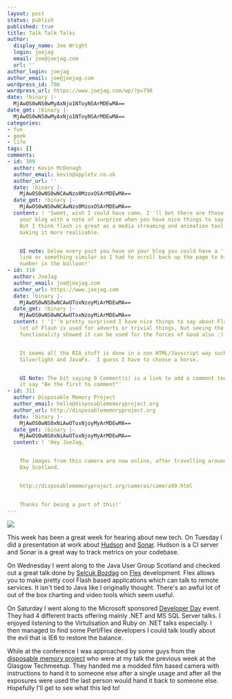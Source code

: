 ```yaml
---
layout: post
status: publish
published: true
title: Talk Talk Talks
author:
  display_name: Joe Wright
  login: joejag
  email: joe@joejag.com
  url: ''
author_login: joejag
author_email: joe@joejag.com
wordpress_id: 790
wordpress_url: https://www.joejag.com/wp/?p=790
date: !binary |-
  MjAwOS0wNS0wMyAxNjo1NToyNSArMDEwMA==
date_gmt: !binary |-
  MjAwOS0wNS0wMyAxNjo1NToyNSArMDEwMA==
categories:
- fun
- geek
- life
tags: []
comments:
- id: 309
  author: Kevin McDonagh
  author_email: kevin@appletv.co.uk
  author_url: ''
  date: !binary |-
    MjAwOS0wNS0wNCAwNzo0MzoxOSArMDEwMA==
  date_gmt: !binary |-
    MjAwOS0wNS0wNCAwNzo0MzoxOSArMDEwMA==
  content: ! 'Sweet, wish I could have came. I''ll bet there are those who will read
    your blog with a note of surprise when you have nice things to say about flash.
    But I think flash is great as a media streaming and animation tool flex is just
    making it more realisable.


    UI note: below every post you have on your blog you could have a ''post a comment''
    link or something similar as I had to scroll back up the page to hit on the comment
    number in the balloon!'
- id: 310
  author: JoeJag
  author_email: joe@joejag.com
  author_url: https://www.joejag.com
  date: !binary |-
    MjAwOS0wNS0wNCAwOToxNzoyMiArMDEwMA==
  date_gmt: !binary |-
    MjAwOS0wNS0wNCAwOToxNzoyMiArMDEwMA==
  content: ! 'I''m pretty surprised I have nice things to say about Flash as well!  A
    lot of Flash is used for adverts or trivial things, but seeing the Google Analytics
    functionality showed it can be used for the forces of Good also :)


    It seems all the RIA stuff is done in a non HTML/Javscript way such as Flex,
    Silverlight and JavaFx.  I guess I have to choose a horse.


    UI Note: The bit saying 0 Comment(s) is a link to add a comment too.  I''ll make
    it say "Be the first to comment"'
- id: 311
  author: Disposable Memory Project
  author_email: hello@disposablememoryproject.org
  author_url: http://disposablememoryproject.org
  date: !binary |-
    MjAwOS0wNS0xNiAwOToxNjoyMyArMDEwMA==
  date_gmt: !binary |-
    MjAwOS0wNS0xNiAwOToxNjoyMyArMDEwMA==
  content: ! 'Hey JoeJag,


    The images from this camera are now online, after travelling around the Developer
    Day Scotland.


    http://disposablememoryproject.org/cameras/camera99.html


    Thanks for being a part of this!'
---
```

<p><img src="{{ site.url }}/images/2009/talks.jpg" /></p>
<p>This week has been a great week for hearing about new tech.  On Tuesday I did a presentation at work about <a href="https://hudson.dev.java.net">Hudson</a> and <a href="http://sonar.codehaus.org/">Sonar</a>.  Hudson is a CI server and Sonar is a great way to track metrics on your codebase.</p>
<p>On Wednesday I went along to the Java User Group Scotland and checked out a great talk done by <a href="http://bozdagstudio.com/selcuk/">Selcuk Bozdag</a> on <a href="http://www.adobe.com/products/flex/">Flex</a> development.  Flex allows you to make pretty cool Flash based applications which can talk to remote services.  It isn't tied to Java like I originally thought.  There's an awful lot of out of the box charting and video tools which seem useful.</p>
<p>On Saturday I went along to the Microsoft sponsored <a href="http://www.developerdayscotland.com/main/Default.aspx">Developer Day</a> event.  They had 4 different tracts offering mainly .NET and MS SQL Server talks.  I enjoyed listening to the Virtulisation and Ruby on .NET talks especially.  I then managed to find some Perl/Flex developers I could talk loudly about the evil that is IE6 to restore the balance.</p>
<p>While at the conference I was approached by some guys from the <a href="http://disposablememoryproject.org/cameras/camera99.html">disposable memory project</a> who were at my talk the previous week at the Glasgow Techmeetup.  They handed me a modded film based camera with instructions to hand it to someone else after a single usage and after all the exposures were used the last person would hand it back to someone else.  Hopefully I'll get to see what this led to!</p>
